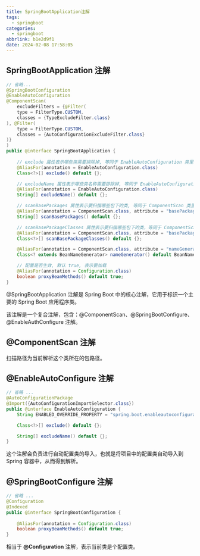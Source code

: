 ```yaml
---
title: SpringBootApplication注解
tags:
  - springboot
categories:
  - springboot
abbrlink: b1e2d9f1
date: 2024-02-08 17:58:05
---
```


## SpringBootApplication 注解

~~~java
// 省略...
@SpringBootConfiguration
@EnableAutoConfiguration
@ComponentScan(
    excludeFilters = {@Filter(
    type = FilterType.CUSTOM,
    classes = {TypeExcludeFilter.class}
), @Filter(
    type = FilterType.CUSTOM,
    classes = {AutoConfigurationExcludeFilter.class}
)}
)
public @interface SpringBootApplication {
    
    // exclude 属性表示哪些类需要排除掉, 等同于 EnableAutoConfiguration 类里的 exclude 属性
    @AliasFor(annotation = EnableAutoConfiguration.class)
    Class<?>[] exclude() default {};

    // excludeName 属性表示哪些类名称需要排除掉, 等同于 EnableAutoConfiguration 类里的 excludeName 属性
    @AliasFor(annotation = EnableAutoConfiguration.class)
    String[] excludeName() default {};

    // scanBasePackages 属性表示要扫描哪些包下的类, 等同于 ComponentScan 类里的 basePackages 属性
    @AliasFor(annotation = ComponentScan.class, attribute = "basePackages")
    String[] scanBasePackages() default {};

    // scanBasePackageClasses 属性表示要扫描哪些包下的类，等同于 ComponentScan 类里的 basePackageClasses 属性
    @AliasFor(annotation = ComponentScan.class, attribute = "basePackageClasses")
    Class<?>[] scanBasePackageClasses() default {};

    @AliasFor(annotation = ComponentScan.class, attribute = "nameGenerator")
    Class<? extends BeanNameGenerator> nameGenerator() default BeanNameGenerator.class;

    // 配置是否生效, 默认 true, 表示要加载
    @AliasFor(annotation = Configuration.class)
    boolean proxyBeanMethods() default true;
}
~~~

@SpringBootApplication 注解是 Spring Boot 中的核心注解，它用于标识一个主要的 Spring Boot 应用程序类。

该注解是一个复合注解，包含：@ComponentScan、@SpringBootConfigure、@EnableAuthConfigure 注解。

## @ComponentScan 注解

扫描路径为当前解析这个类所在的包路径。

## @EnableAutoConfigure 注解

```java
// 省略 ...
@AutoConfigurationPackage
@Import({AutoConfigurationImportSelector.class})
public @interface EnableAutoConfiguration {
    String ENABLED_OVERRIDE_PROPERTY = "spring.boot.enableautoconfiguration";

    Class<?>[] exclude() default {};

    String[] excludeName() default {};
}
```

这个注解会负责进行自动配置类的导入，也就是将项目中的配置类自动导入到 Spring 容器中，从而得到解析。

## @SpringBootConfigure 注解

```java
// 省略 ...
@Configuration
@Indexed
public @interface SpringBootConfiguration {
    
    @AliasFor(annotation = Configuration.class)
    boolean proxyBeanMethods() default true;
}
```

相当于 **@Configuration** 注解，表示当前类是个配置类。


